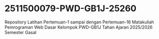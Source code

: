 # 2511500079-PWD-GB1J-25260
Repository Latihan Pertemuan-1 sampai dengan Pertemuan-16 Matakuliah Pemrograman Web Dasar Kelompok PWD-GB1J Tahan Ajaran 2025/2026 Semester Gasal
